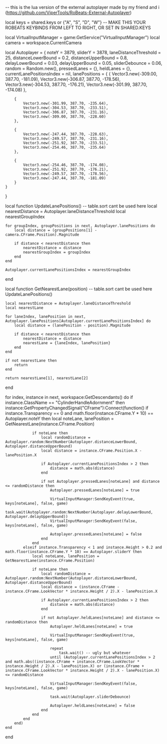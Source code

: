 -- this is the lua version of the external autoplayer made by my friend and i (https://github.com/ViperTools/RoBeats-External-Autoplayer)

local keys = shared.keys or {"A", "S", "D", "W"} -- MAKE THIS YOUR ROBEATS KEYBINDS FROM LEFT TO RIGHT, OR SET IN SHARED.KEYS

local VirtualInputManager = game:GetService("VirtualInputManager")
local camera = workspace.CurrentCamera

local Autoplayer = {
    noteY = 3879,
    sliderY = 3878,
    laneDistanceThreshold = 25,
    distanceLowerBound = 0.2,
    distanceUpperBound = 0.8,
    delayLowerBound = 0.03,
    delayUpperBound = 0.05,
    sliderDebounce = 0.06,
    random = Random.new(),
    pressedLanes = {},
    heldLanes = {},
    currentLanePositionsIndex = nil,
    lanePositions = {
        {
            Vector3.new(-309.00, 387.70, -181.09),
            Vector3.new(-306.87, 387.70, -178.56),
            Vector3.new(-304.53, 387.70, -176.21),
            Vector3.new(-301.99, 387.70, -174.08)
        },

        {
            Vector3.new(-301.99, 387.70, -235.64),
            Vector3.new(-304.53, 387.70, -233.51),
            Vector3.new(-306.87, 387.70, -231.16),
            Vector3.new(-309.00, 387.70, -228.60)
        },

        {
            Vector3.new(-247.44, 387.70, -228.63),
            Vector3.new(-249.57, 387.70, -231.16),
            Vector3.new(-251.92, 387.70, -233.51),
            Vector3.new(-254.46, 387.70, -235.64)
        },

        {
            Vector3.new(-254.46, 387.70, -174.08),
            Vector3.new(-251.92, 387.70, -176.21),
            Vector3.new(-249.57, 387.70, -178.56),
            Vector3.new(-247.44, 387.70, -181.09)
        }
    }
}

local function UpdateLanePositions() -- table.sort cant be used here
    local nearestDistance = Autoplayer.laneDistanceThreshold
    local nearestGroupIndex

    for groupIndex, groupPositions in next, Autoplayer.lanePositions do
        local distance = (groupPositions[1] - camera.CFrame.Position).Magnitude

        if distance < nearestDistance then
            nearestDistance = distance
            nearestGroupIndex = groupIndex
        end
    end

    Autoplayer.currentLanePositionsIndex = nearestGroupIndex
end

local function GetNearestLane(position) -- table.sort cant be used here
    UpdateLanePositions()
    
    local nearestDistance = Autoplayer.laneDistanceThreshold
    local nearestLane

    for laneIndex, lanePosition in next, Autoplayer.lanePositions[Autoplayer.currentLanePositionsIndex] do
        local distance = (lanePosition - position).Magnitude

        if distance < nearestDistance then
            nearestDistance = distance
            nearestLane = {laneIndex, lanePosition}
        end
    end

    if not nearestLane then 
        return
    end

    return nearestLane[1], nearestLane[2]
end

for index, instance in next, workspace:GetDescendants() do
    if instance.ClassName == "CylinderHandleAdornment" then
        instance:GetPropertyChangedSignal("CFrame"):Connect(function()
            if instance.Transparency == 0 and math.floor(instance.CFrame.Y * 10) == Autoplayer.noteY then
                local noteLane, lanePosition = GetNearestLane(instance.CFrame.Position)
                
                if noteLane then
                    local randomDistance = Autoplayer.random:NextNumber(Autoplayer.distanceLowerBound, Autoplayer.distanceUpperBound)
                    local distance = instance.CFrame.Position.X - lanePosition.X

                    if Autoplayer.currentLanePositionsIndex > 2 then 
                        distance = math.abs(distance)
                    end

                    if not Autoplayer.pressedLanes[noteLane] and distance <= randomDistance then
                        Autoplayer.pressedLanes[noteLane] = true

                        VirtualInputManager:SendKeyEvent(true, keys[noteLane], false, game)
                        task.wait(Autoplayer.random:NextNumber(Autoplayer.delayLowerBound, Autoplayer.delayUpperBound))
                        VirtualInputManager:SendKeyEvent(false, keys[noteLane], false, game)

                        Autoplayer.pressedLanes[noteLane] = false
                    end
                end
            elseif instance.Transparency < 1 and instance.Height > 0.2 and math.floor(instance.CFrame.Y * 10) == Autoplayer.sliderY then
                local noteLane, lanePosition = GetNearestLane(instance.CFrame.Position)

                if noteLane then
                    local randomDistance = Autoplayer.random:NextNumber(Autoplayer.distanceLowerBound, Autoplayer.distanceUpperBound)
                    local distance = (instance.CFrame - instance.CFrame.LookVector * instance.Height / 2).X - lanePosition.X

                    if Autoplayer.currentLanePositionsIndex > 2 then 
                        distance = math.abs(distance)
                    end

                    if not Autoplayer.heldLanes[noteLane] and distance <= randomDistance then
                        Autoplayer.heldLanes[noteLane] = true
                        
                        VirtualInputManager:SendKeyEvent(true, keys[noteLane], false, game)
                        
                        repeat
                            task.wait() -- ugly but whatever
                        until (Autoplayer.currentLanePositionsIndex > 2 and math.abs((instance.CFrame + instance.CFrame.LookVector * instance.Height / 2).X - lanePosition.X) or (instance.CFrame + instance.CFrame.LookVector * instance.Height / 2).X - lanePosition.X) <= randomDistance
                        
                        VirtualInputManager:SendKeyEvent(false, keys[noteLane], false, game)
                        
                        task.wait(Autoplayer.sliderDebounce)
                        
                        Autoplayer.heldLanes[noteLane] = false
                    end
                end
            end
        end)
    end
end
